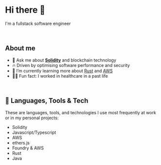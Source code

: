 # Hi there 🤗

I'm a fullstack software engineer

</br>

## About me

- 💬 Ask me about **[Solidity](https://soliditylang.org/)** and blockchain technology
- 🔥 Driven by optimising software performance and security
- 🌱 I’m currently learning more about [Rust](https://www.rust-lang.org/) and [AWS](https://aws.amazon.com/)
- 👨‍⚕️ Fun fact: I worked in healthcare in a past life

</br>

## 🔨 Languages, Tools & Tech

These are languages, tools, and technologies I use most frequently at work or in my personal projects:

- Solidity
- Javascript/Typescript
- AWS
- ethers.js
- Foundry & AWS
- Rust
- Java

<!--
**kyzooghost/kyzooghost** is a ✨ _special_ ✨ repository because its `README.md` (this file) appears on your GitHub profile.

Here are some ideas to get you started:

- 🔭 I’m currently working on ...
- 🌱 I’m currently learning ...
- 👯 I’m looking to collaborate on ...
- 🤔 I’m looking for help with ...
- 💬 Ask me about ...
- 📫 How to reach me: ...
- 😄 Pronouns: ...
- ⚡ Fun fact: ...
-->
